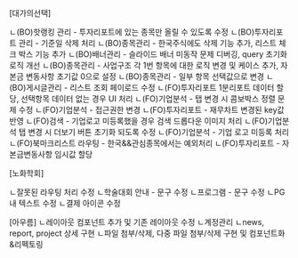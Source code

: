 [대가의선택]

ㄴ(BO)핫랭킹 관리 - 투자리포트에 있는 종목만 올릴 수 있도록 수정
ㄴ(BO)투자리포트 관리 - 기준일 삭제 처리
ㄴ(BO)종목관리 - 한국주식에도 삭제 기능 추가, 리스트 체크 박스 기능 추가
ㄴ(BO)배너관리 - 슬라이드 배너 미동작 문제 디버깅, query 초기화 로직 개선
ㄴ(BO)종목관리 - 사업구조 각 1번 항목에 대한 로직 변경 및 케이스 추가, 자본금 변동사항 초기값 0으로 설정
ㄴ(BO)종목관리 - 일부 항목 선택값으로 변경
ㄴ(BO)게시글관리 - 리스트 조회 페이로드 수정
ㄴ(FO)투자리포트 1분리포트 데이터 할당, 선택항목 데이터 없는 경우 UI 처리
ㄴ(FO)기업분석 - 탭 변경 시 콤보박스 정렬 문제 수정
ㄴ(FO)기업분석 - 접근권한 변경
ㄴ(FO)투자리포트 - 재무차트 변경된 key값 반영
ㄴ(FO)검색 - 기업로고 미등록했을 경우 검색 드롭다운 이미지 처리
ㄴ(FO)기업분석 탭 변경 시 더보기 버튼 초기화 되도록 수정
ㄴ(FO)기업분석 - 기업 로고 미등록 처리
ㄴ(FO)북마크리스트 라우팅 - 한국&&관심종목에서는 예외처리
ㄴ(FO)투자리포트 - 자본금변동사항 임시값 할당

[노화학회]

ㄴ잘못된 라우팅 처리 수정
ㄴ학술대회 안내 - 문구 수정
ㄴ프로그램 - 문구 수정
ㄴPG내 텍스트 수정
ㄴ결제 아이콘 수정

[아우름]
ㄴ레이아웃 컴포넌트 추가 및 기존 레이아웃 수정
ㄴ계정관리
ㄴnews, report, project 상세 구현
ㄴ파일 첨부/삭제, 다중 파일 첨부/삭제 구현 및 컴포넌트화&리펙토링
